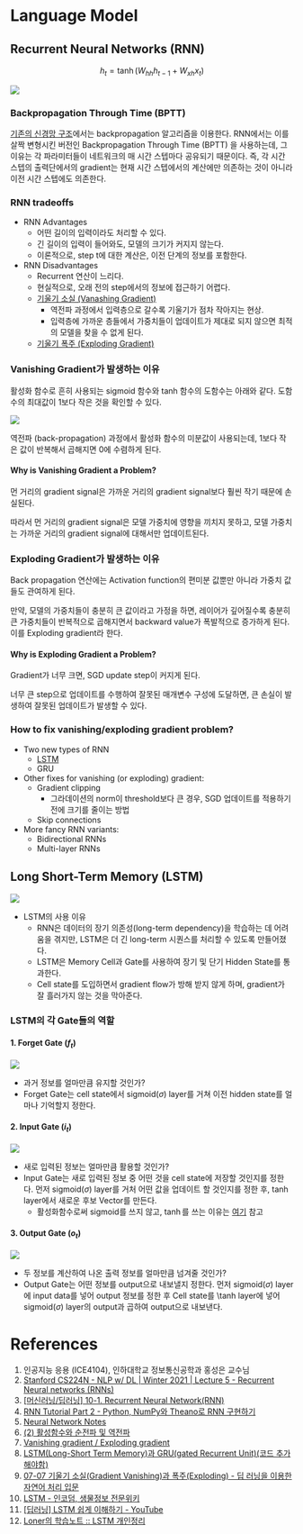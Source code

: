 # Language Model

## Recurrent Neural Networks (RNN)

$$h_t = \tanh (W_{hh}h_{t-1} + W_{xh}x_{t})$$

<img src="https://lh3.googleusercontent.com/--wG97cZk_Cw/X7csFk4ULVI/AAAAAAAAOdc/wRjtbBislMI7xF0TUxOhbk3AyPKe9YOsACLcBGAsYHQ/w443-h180/image.png" />

### Backpropagation Through Time (BPTT)
[기존의 신경망 구조](../03.%20Neural%20Networks/)에서는 backpropagation 알고리즘을 이용한다. RNN에서는 이를 살짝 변형시킨 버전인 Backpropagation Through Time (BPTT) 을 사용하는데, 그 이유는 각 파라미터들이 네트워크의 매 시간 스텝마다 공유되기 때문이다. 즉, 각 시간 스텝의 출력단에서의 gradient는 현재 시간 스텝에서의 계산에만 의존하는 것이 아니라 이전 시간 스텝에도 의존한다.

### RNN tradeoffs
- RNN Advantages
    - 어떤 길이의 입력이라도 처리할 수 있다.
    - 긴 길이의 입력이 들어와도, 모델의 크기가 커지지 않는다.
    - 이론적으로, step t에 대한 계산은, 이전 단계의 정보를 포함한다.
- RNN Disadvantages
    - Recurrent 연산이 느리다.
    - 현실적으로, 오래 전의 step에서의 정보에 접근하기 어렵다.
    - [기울기 소실 (Vanashing Gradient)](https://wikidocs.net/61375)
        - 역전파 과정에서 입력층으로 갈수록 기울기가 점차 작아지는 현상. 
        - 입력층에 가까운 층들에서 가중치들이 업데이트가 제대로 되지 않으면 최적의 모델을 찾을 수 없게 된다.
    - [기울기 폭주 (Exploding Gradient)](https://wikidocs.net/61375)

### Vanishing Gradient가 발생하는 이유
활성화 함수로 흔히 사용되는 sigmoid 함수와 tanh 함수의 도함수는 아래와 같다. 도함수의 최대값이 1보다 작은 것을 확인할 수 있다.

![](https://papari1123.github.io/assets/images/2022-09-19-Learning_basic_images/1663727722587.png)

역전파 (back-propagation) 과정에서 활성화 함수의 미분값이 사용되는데, 1보다 작은 값이 반복해서 곱해지면 0에 수렴하게 된다.

#### Why is Vanishing Gradient a Problem?

먼 거리의 gradient signal은 가까운 거리의 gradient signal보다 훨씬 작기 때문에 손실된다.

따라서 먼 거리의 gradient signal은 모델 가중치에 영향을 끼치지 못하고, 모델 가중치는 가까운 거리의 gradient signal에 대해서만 업데이트된다.

### Exploding Gradient가 발생하는 이유

Back propagation 연산에는 Activation function의 편미분 값뿐만 아니라 가중치 값들도 관여하게 된다.

만약, 모델의 가중치들이 충분히 큰 값이라고 가정을 하면, 레이어가 깊어질수록 충분히 큰 가중치들이 반복적으로 곱해지면서 backward value가 폭발적으로 증가하게 된다. 이를 Exploding gradient라 한다.

#### Why is Exploding Gradient a Problem?

Gradient가 너무 크면, SGD update step이 커지게 된다.

너무 큰 step으로 업데이트를 수행하여 잘못된 매개변수 구성에 도달하면, 큰 손실이 발생하여 잘못된 업데이트가 발생할 수 있다.


### How to fix vanishing/exploding gradient problem?
- Two new types of RNN
    - [LSTM](#long-short-term-memory-lstm)
    - GRU
- Other fixes for vanishing (or exploding) gradient:
    - Gradient clipping
        - 그라데이션의 norm이 threshold보다 큰 경우, SGD 업데이트를 적용하기 전에 크기를 줄이는 방법
    - Skip connections
- More fancy RNN variants:
    - Bidirectional RNNs
    - Multi-layer RNNs

## Long Short-Term Memory (LSTM)

<img src="https://velog.velcdn.com/images%2Fyuns_u%2Fpost%2F4ef2c3a5-832f-41be-ade8-5f4c76d13fd1%2Fimage.png" />

- LSTM의 사용 이유
    - RNN은 데이터의 장기 의존성(long-term dependency)을 학습하는 데 어려움을 겪지만, LSTM은 더 긴 long-term 시퀀스를 처리할 수 있도록 만들어졌다.
    - LSTM은 Memory Cell과 Gate를 사용하여 장기 및 단기 Hidden State를 통과한다.
    - Cell state를 도입하면서 gradient flow가 방해 받지 않게 하며, gradient가 잘 흘러가지 않는 것을 막아준다.

### LSTM의 각 Gate들의 역할

#### 1. Forget Gate ($f_{t}$)

<img src="https://imghub.insilicogen.com/media/photos/LSTM3-focus-f.png"/>

- 과거 정보를 얼마만큼 유지할 것인가?
- Forget Gate는 cell state에서 sigmoid($\sigma{}$) layer를 거쳐 이전 hidden state를 얼마나 기억할지 정한다.

#### 2. Input Gate ($i_{t}$)

<img src="https://imghub.insilicogen.com/media/photos/LSTM3-focus-i.png"/>

- 새로 입력된 정보는 얼마만큼 활용할 것인가?
- Input Gate는 새로 입력된 정보 중 어떤 것을 cell state에 저장할 것인지를 정한다. 먼저 sigmoid($\sigma{}$) layer를 거처 어떤 값을 업데이트 할 것인지를 정한 후, $\tanh$ layer에서 새로운 후보 Vector를 만든다.
    - 활성화함수로써 sigmoid를 쓰지 않고, $\tanh$를 쓰는 이유는 [여기](https://wiserloner.tistory.com/1110) 참고

#### 3. Output Gate ($o_{t}$)
    
<img src="https://imghub.insilicogen.com/media/photos/LSTM3-focus-o.png"/>

- 두 정보를 계산하여 나온 출력 정보를 얼마만큼 넘겨줄 것인가?
- Output Gate는 어떤 정보를 output으로 내보낼지 정한다. 먼저 sigmoid($\sigma{}$) layer에 input data를 넣어 output 정보를 정한 후 Cell state를 \tanh layer에 넣어 sigmoid($\sigma{}$) layer의 output과 곱하여 output으로 내보낸다.

# References
1. 인공지능 응용 (ICE4104), 인하대학교 정보통신공학과 홍성은 교수님
1. [Stanford CS224N - NLP w/ DL | Winter 2021 | Lecture 5 - Recurrent Neural networks (RNNs)](https://www.youtube.com/watch?v=PLryWeHPcBs&list=PLoROMvodv4rMFqRtEuo6SGjY4XbRIVRd4)
2. [[머신러닝/딥러닝] 10-1. Recurrent Neural Network(RNN)](https://sonsnotation.blogspot.com/2020/11/10-recurrent-neural-networkrnn.html)
3. [RNN Tutorial Part 2 - Python, NumPy와 Theano로 RNN 구현하기](http://aikorea.org/blog/rnn-tutorial-2/)
4. [Neural Network Notes](https://rstudio-pubs-static.s3.amazonaws.com/840976_c6e818a01f2c4b139e85e8074af60805.html)
4. [(2) 활성함수와 순전파 및 역전파](https://papari1123.github.io/ml_basic/Learning_basic/)
4. [Vanishing gradient / Exploding gradient](https://imlim0813.tistory.com/42)
5. [LSTM(Long-Short Term Memory)과 GRU(gated Recurrent Unit)(코드 추가해야함)](https://velog.io/@yuns_u/LSTMLong-Short-Term-Memory%EA%B3%BC-GRUgated-Recurrent-Unit)
6. [07-07 기울기 소실(Gradient Vanishing)과 폭주(Exploding) - 딥 러닝을 이용한 자연어 처리 입문](https://wikidocs.net/61375)
7. [LSTM - 인코덤, 생물정보 전문위키](http://www.incodom.kr/LSTM#h_a963932a2464f3866c7891e38db0e30b)
8. [[딥러닝] LSTM 쉽게 이해하기 - YouTube](https://www.youtube.com/watch?v=bX6GLbpw-A4)
9. [Loner의 학습노트 :: LSTM 개인정리](https://wiserloner.tistory.com/1110)
